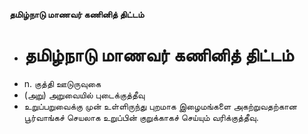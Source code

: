 **தமிழ்நாடு மாணவர் கணினித் திட்டம்**
- # தமிழ்நாடு மாணவர் கணினித் திட்டம்
- n. குத்தி ஊடுருவுகை
- (அறு) அறுவையில் புடைக்குத்தீவு
- உறுப்பறுவைக்கு முன் உள்ளிருந்து புறமாக இழைமங்களை அகற்றுவதற்கான பூர்வாங்கச் செயலாக உறுப்பின் குறுக்காகச் செய்யும் வரிக்குத்தீவு.

